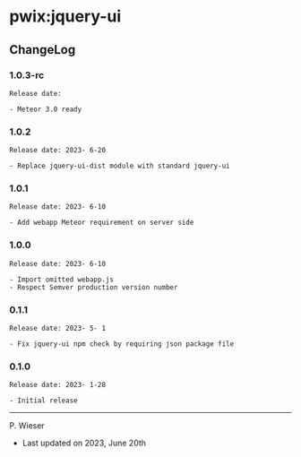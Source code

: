 # pwix:jquery-ui

## ChangeLog

### 1.0.3-rc

    Release date: 

    - Meteor 3.0 ready

### 1.0.2

    Release date: 2023- 6-20

    - Replace jquery-ui-dist module with standard jquery-ui

### 1.0.1

    Release date: 2023- 6-10

    - Add webapp Meteor requirement on server side

### 1.0.0

    Release date: 2023- 6-10

    - Import omitted webapp.js
    - Respect Semver production version number

### 0.1.1

    Release date: 2023- 5- 1

    - Fix jquery-ui npm check by requiring json package file

### 0.1.0

    Release date: 2023- 1-28

    - Initial release

---
P. Wieser
- Last updated on 2023, June 20th

